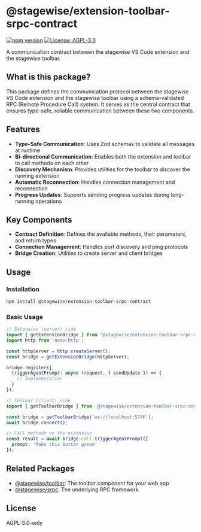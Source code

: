 # @stagewise/extension-toolbar-srpc-contract

[![npm version](https://img.shields.io/npm/v/@stagewise/extension-toolbar-srpc-contract.svg)](https://www.npmjs.com/package/@stagewise/extension-toolbar-srpc-contract)
[![License: AGPL-3.0](https://img.shields.io/badge/License-AGPL--3.0-blue.svg)](https://www.gnu.org/licenses/agpl-3.0)

A communication contract between the stagewise VS Code extension and the stagewise toolbar.

## What is this package?

This package defines the communication protocol between the stagewise VS Code extension and the stagewise toolbar using a schema-validated RPC (Remote Procedure Call) system. It serves as the central contract that ensures type-safe, reliable communication between these two components.

## Features

- **Type-Safe Communication**: Uses Zod schemas to validate all messages at runtime
- **Bi-directional Communication**: Enables both the extension and toolbar to call methods on each other
- **Discovery Mechanism**: Provides utilities for the toolbar to discover the running extension
- **Automatic Reconnection**: Handles connection management and reconnection
- **Progress Updates**: Supports sending progress updates during long-running operations

## Key Components

- **Contract Definition**: Defines the available methods, their parameters, and return types
- **Connection Management**: Handles port discovery and ping protocols
- **Bridge Creation**: Utilities to create server and client bridges

## Usage

### Installation

```bash
npm install @stagewise/extension-toolbar-srpc-contract
```

### Basic Usage

```typescript
// Extension (server) side
import { getExtensionBridge } from '@stagewise/extension-toolbar-srpc-contract';
import http from 'node:http';

const httpServer = http.createServer();
const bridge = getExtensionBridge(httpServer);

bridge.register({
  triggerAgentPrompt: async (request, { sendUpdate }) => {
    // Implementation
  }
});

// Toolbar (client) side
import { getToolbarBridge } from '@stagewise/extension-toolbar-srpc-contract';

const bridge = getToolbarBridge('ws://localhost:5746');
await bridge.connect();

// Call methods on the extension
const result = await bridge.call.triggerAgentPrompt({
  prompt: 'Make this button green'
});
```

## Related Packages

- [@stagewise/toolbar](https://www.npmjs.com/package/@stagewise/toolbar): The toolbar component for your web app
- [@stagewise/srpc](https://www.npmjs.com/package/@stagewise/srpc): The underlying RPC framework

## License

AGPL-3.0-only